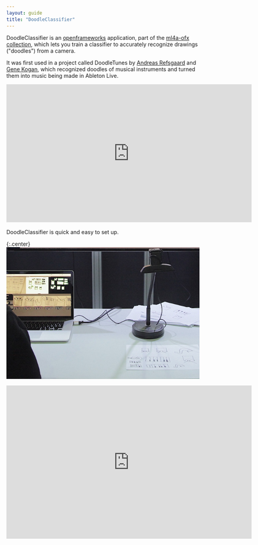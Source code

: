 ```yaml
---
layout: guide
title: "DoodleClassifier"
---
```


DoodleClassifier is an [openframeworks](http://www.openframeworks.cc) application, part of the [ml4a-ofx collection](https://github.com/ml4a/ml4a-ofx/), which lets you train a classifier to accurately recognize drawings ("doodles") from a camera.

It was first used in a project called DoodleTunes by [Andreas Refsgaard](https://andreasrefsgaard.dk/) and [Gene Kogan](https://www.genekogan.com/), which recognized doodles of musical instruments and turned them into music being made in Ableton Live. 

<center>
<iframe src="https://player.vimeo.com/video/197026662" width="640" height="360" frameborder="0" webkitallowfullscreen mozallowfullscreen allowfullscreen></iframe>
</center>

DoodleClassifier is quick and easy to set up. 

{:.center}
![DoodleClassifier setup](/images/guides/doodleclassifier_setup.jpg "DoodleClassifier setup")

<center>
<iframe src="https://player.vimeo.com/video/196944929?color=1abc9c" width="640" height="400" frameborder="0" webkitallowfullscreen mozallowfullscreen allowfullscreen></iframe>
</center>